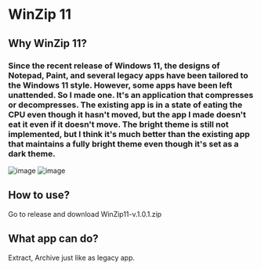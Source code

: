 # WinZip 11
## Why WinZip 11?

### Since the recent release of Windows 11, the designs of Notepad, Paint, and several legacy apps have been tailored to the Windows 11 style. However, some apps have been left unattended. So I made one. It's an application that compresses or decompresses. The existing app is in a state of eating the CPU even though it hasn't moved, but the app I made doesn't eat it even if it doesn't move. The bright theme is still not implemented, but I think it's much better than the existing app that maintains a fully bright theme even though it's set as a dark theme.
![image](https://user-images.githubusercontent.com/48317757/170023855-c8c478c0-7882-4ee5-9c42-d774a0f19df4.png)
![image](https://user-images.githubusercontent.com/48317757/170024031-cf6f592e-28cf-4075-af30-4b8420002ce5.png)


## How to use?

Go to release and download WinZip11-v.1.0.1.zip

## What app can do?

Extract, Archive just like as legacy app.
